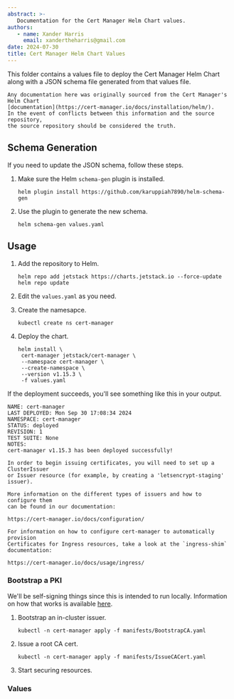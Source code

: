 ```yaml
---
abstract: >-
   Documentation for the Cert Manager Helm Chart values.
authors:
   - name: Xander Harris
     email: xandertheharris@gmail.com
date: 2024-07-30
title: Cert Manager Helm Chart Values
---
```


This folder contains a values file to deploy the Cert Manager Helm
Chart along with a JSON schema file generated from that values file.

```{admonition} This is a copy
Any documentation here was originally sourced from the Cert Manager's
Helm Chart
[documentation](https://cert-manager.io/docs/installation/helm/).
In the event of conflicts between this information and the source repository,
the source repository should be considered the truth.
```

## Schema Generation

If you need to update the JSON schema, follow these steps.

1. Make sure the Helm `schema-gen` plugin is installed.

   ```{code-block} shell
   helm plugin install https://github.com/karuppiah7890/helm-schema-gen
   ```

2. Use the plugin to generate the new schema.

   ```{code-block} shell
   helm schema-gen values.yaml
   ```

## Usage

1. Add the repository to Helm.

   ```{code-block} shell
   helm repo add jetstack https://charts.jetstack.io --force-update
   helm repo update
   ```

2. Edit the `values.yaml` as you need.
3. Create the namesapce.

   ```{code-block} shell
   kubectl create ns cert-manager
   ```

4. Deploy the chart.

   ```{code-block} shell
   helm install \
    cert-manager jetstack/cert-manager \
    --namespace cert-manager \
    --create-namespace \
    --version v1.15.3 \
    -f values.yaml
   ```

If the deployment succeeds, you'll see something like this in your output.

```{code-block} shell
NAME: cert-manager
LAST DEPLOYED: Mon Sep 30 17:08:34 2024
NAMESPACE: cert-manager
STATUS: deployed
REVISION: 1
TEST SUITE: None
NOTES:
cert-manager v1.15.3 has been deployed successfully!

In order to begin issuing certificates, you will need to set up a ClusterIssuer
or Issuer resource (for example, by creating a 'letsencrypt-staging' issuer).

More information on the different types of issuers and how to configure them
can be found in our documentation:

https://cert-manager.io/docs/configuration/

For information on how to configure cert-manager to automatically provision
Certificates for Ingress resources, take a look at the `ingress-shim`
documentation:

https://cert-manager.io/docs/usage/ingress/
```

### Bootstrap a PKI

We'll be self-signing things since this is intended to run locally. Information
on how that works is available
[here](https://cert-manager.io/docs/configuration/selfsigned/).

1. Bootstrap an in-cluster issuer.

   ```{code-block} shell
   kubectl -n cert-manager apply -f manifests/BootstrapCA.yaml
   ```

2. Issue a root CA cert.

   ```{code-block} shell
   kubectl -n cert-manager apply -f manifests/IssueCACert.yaml
   ```

3. Start securing resources.

### Values

```{autoyaml} charts/cert-manager/values.yaml
```
